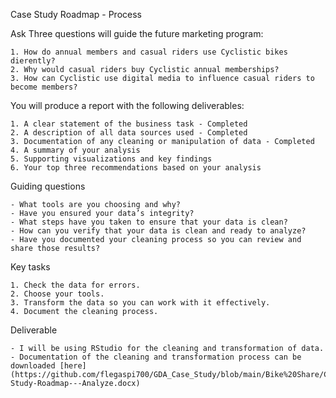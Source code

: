Case Study Roadmap - Process

Ask Three questions will guide the future marketing program:

    1. How do annual members and casual riders use Cyclistic bikes dierently?
    2. Why would casual riders buy Cyclistic annual memberships? 
    3. How can Cyclistic use digital media to influence casual riders to become members? 
    
You will produce a report with the following deliverables: 

    1. A clear statement of the business task - Completed
    2. A description of all data sources used - Completed
    3. Documentation of any cleaning or manipulation of data - Completed
    4. A summary of your analysis 
    5. Supporting visualizations and key findings
    6. Your top three recommendations based on your analysis


Guiding questions

    - What tools are you choosing and why?
    - Have you ensured your data’s integrity?
    - What steps have you taken to ensure that your data is clean?
    - How can you verify that your data is clean and ready to analyze?
    - Have you documented your cleaning process so you can review and share those results?

Key tasks

    1. Check the data for errors.
    2. Choose your tools.
    3. Transform the data so you can work with it effectively.
    4. Document the cleaning process.

Deliverable

    - I will be using RStudio for the cleaning and transformation of data. 
    - Documentation of the cleaning and transformation process can be downloaded [here](https://github.com/flegaspi700/GDA_Case_Study/blob/main/Bike%20Share/Case-Study-Roadmap---Analyze.docx) 

